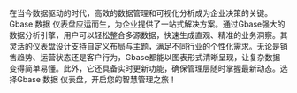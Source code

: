 在当今数据驱动的时代，高效的数据管理和可视化分析成为企业决策的关键。Gbase 数据 仪表盘应运而生，为企业提供了一站式解决方案。通过Gbase强大的数据分析引擎，用户可以轻松整合多源数据，快速生成直观、精准的业务洞察。其灵活的仪表盘设计支持自定义布局与主题，满足不同行业的个性化需求。无论是销售趋势、运营状态还是客户行为，Gbase都能以图表形式清晰呈现，让复杂数据变得简单易懂。此外，它还具备实时更新功能，确保管理层随时掌握最新动态。选择Gbase 数据 仪表盘，开启您的智慧管理之旅！